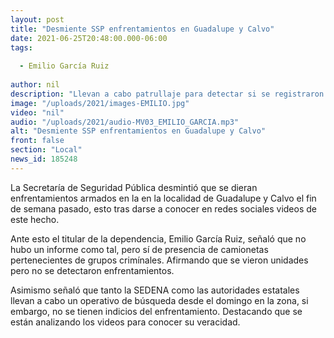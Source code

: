 ```yaml
---
layout: post
title: "Desmiente SSP enfrentamientos en Guadalupe y Calvo"
date: 2021-06-25T20:48:00.000-06:00
tags:
  
  - Emilio García Ruiz
  
author: nil
description: "Llevan a cabo patrullaje para detectar si se registraron enfrentamientos."
image: "/uploads/2021/images-EMILIO.jpg"
video: "nil"
audio: "/uploads/2021/audio-MV03_EMILIO_GARCIA.mp3"
alt: "Desmiente SSP enfrentamientos en Guadalupe y Calvo"
front: false
section: "Local"
news_id: 185248
---
```


La Secretaría de Seguridad Pública desmintió que se dieran enfrentamientos armados en la en la localidad de Guadalupe y Calvo el fin de semana pasado, esto tras darse a conocer en redes sociales videos de este hecho.

Ante esto el titular de la dependencia, Emilio García Ruiz, señaló que no hubo un informe como tal, pero sí de presencia de camionetas pertenecientes de grupos crimínales. Afirmando que se vieron unidades pero no se detectaron enfrentamientos.

Asimismo señaló que tanto la SEDENA como las autoridades estatales llevan a cabo un operativo de búsqueda desde el domingo en la zona, si embargo, no se tienen indicios del enfrentamiento. Destacando que se están analizando los videos para conocer su veracidad.
